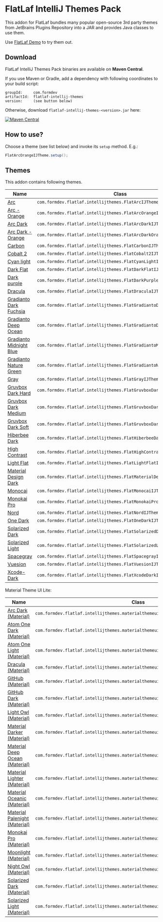FlatLaf IntelliJ Themes Pack
============================

This addon for FlatLaf bundles many popular open-source 3rd party themes from
JetBrains Plugins Repository into a JAR and provides Java classes to use them.

Use [FlatLaf Demo](https://github.com/JFormDesigner/FlatLaf#demo) to try them
out.


Download
--------

FlatLaf IntelliJ Themes Pack binaries are available on **Maven Central**.

If you use Maven or Gradle, add a dependency with following coordinates to your
build script:

    groupId:     com.formdev
    artifactId:  flatlaf-intellij-themes
    version:     (see button below)

Otherwise, download `flatlaf-intellij-themes-<version>.jar` here:

[![Maven Central](https://maven-badges.herokuapp.com/maven-central/com.formdev/flatlaf-intellij-themes/badge.svg?style=flat-square&color=007ec6)](https://maven-badges.herokuapp.com/maven-central/com.formdev/flatlaf-intellij-themes)


How to use?
-----------

Choose a theme (see list below) and invoke its `setup` method. E.g.:

~~~java
FlatArcOrangeIJTheme.setup();
~~~


Themes
------

This addon contains following themes.

Name | Class
-----|------
[Arc](https://gitlab.com/zlamalp/arc-theme-idea) | `com.formdev.flatlaf.intellijthemes.FlatArcIJTheme`
[Arc - Orange](https://gitlab.com/zlamalp/arc-theme-idea) | `com.formdev.flatlaf.intellijthemes.FlatArcOrangeIJTheme`
[Arc Dark](https://gitlab.com/zlamalp/arc-theme-idea) | `com.formdev.flatlaf.intellijthemes.FlatArcDarkIJTheme`
[Arc Dark - Orange](https://gitlab.com/zlamalp/arc-theme-idea) | `com.formdev.flatlaf.intellijthemes.FlatArcDarkOrangeIJTheme`
[Carbon](https://github.com/luisfer0793/theme-carbon) | `com.formdev.flatlaf.intellijthemes.FlatCarbonIJTheme`
[Cobalt 2](https://github.com/ngehlert/cobalt2) | `com.formdev.flatlaf.intellijthemes.FlatCobalt2IJTheme`
[Cyan light](https://github.com/OlyaB/CyanTheme) | `com.formdev.flatlaf.intellijthemes.FlatCyanLightIJTheme`
[Dark Flat](https://github.com/nerzhulart/DarkFlatTheme) | `com.formdev.flatlaf.intellijthemes.FlatDarkFlatIJTheme`
[Dark purple](https://github.com/OlyaB/DarkPurpleTheme) | `com.formdev.flatlaf.intellijthemes.FlatDarkPurpleIJTheme`
[Dracula](https://github.com/dracula/jetbrains) | `com.formdev.flatlaf.intellijthemes.FlatDraculaIJTheme`
[Gradianto Dark Fuchsia](https://github.com/thvardhan/Gradianto) | `com.formdev.flatlaf.intellijthemes.FlatGradiantoDarkFuchsiaIJTheme`
[Gradianto Deep Ocean](https://github.com/thvardhan/Gradianto) | `com.formdev.flatlaf.intellijthemes.FlatGradiantoDeepOceanIJTheme`
[Gradianto Midnight Blue](https://github.com/thvardhan/Gradianto) | `com.formdev.flatlaf.intellijthemes.FlatGradiantoMidnightBlueIJTheme`
[Gradianto Nature Green](https://github.com/thvardhan/Gradianto) | `com.formdev.flatlaf.intellijthemes.FlatGradiantoNatureGreenIJTheme`
[Gray](https://github.com/OlyaB/GreyTheme) | `com.formdev.flatlaf.intellijthemes.FlatGrayIJTheme`
[Gruvbox Dark Hard](https://github.com/Vincent-P/gruvbox-intellij-theme) | `com.formdev.flatlaf.intellijthemes.FlatGruvboxDarkHardIJTheme`
[Gruvbox Dark Medium](https://github.com/Vincent-P/gruvbox-intellij-theme) | `com.formdev.flatlaf.intellijthemes.FlatGruvboxDarkMediumIJTheme`
[Gruvbox Dark Soft](https://github.com/Vincent-P/gruvbox-intellij-theme) | `com.formdev.flatlaf.intellijthemes.FlatGruvboxDarkSoftIJTheme`
[Hiberbee Dark](https://github.com/Hiberbee/themes) | `com.formdev.flatlaf.intellijthemes.FlatHiberbeeDarkIJTheme`
[High Contrast](https://github.com/JetBrains/intellij-community) | `com.formdev.flatlaf.intellijthemes.FlatHighContrastIJTheme`
[Light Flat](https://github.com/nerzhulart/LightFlatTheme) | `com.formdev.flatlaf.intellijthemes.FlatLightFlatIJTheme`
[Material Design Dark](https://github.com/xinkunZ/NotReallyMDTheme) | `com.formdev.flatlaf.intellijthemes.FlatMaterialDesignDarkIJTheme`
[Monocai](https://github.com/TheEggi/intellij-monocai-theme) | `com.formdev.flatlaf.intellijthemes.FlatMonocaiIJTheme`
[Monokai Pro](https://github.com/subtheme-dev/monokai-pro) | `com.formdev.flatlaf.intellijthemes.FlatMonokaiProIJTheme`
[Nord](https://github.com/nordtheme/jetbrains) | `com.formdev.flatlaf.intellijthemes.FlatNordIJTheme`
[One Dark](https://github.com/one-dark/jetbrains-one-dark-theme) | `com.formdev.flatlaf.intellijthemes.FlatOneDarkIJTheme`
[Solarized Dark](https://github.com/4lex4/intellij-platform-solarized) | `com.formdev.flatlaf.intellijthemes.FlatSolarizedDarkIJTheme`
[Solarized Light](https://github.com/4lex4/intellij-platform-solarized) | `com.formdev.flatlaf.intellijthemes.FlatSolarizedLightIJTheme`
[Spacegray](https://github.com/mturlo/intellij-spacegray) | `com.formdev.flatlaf.intellijthemes.FlatSpacegrayIJTheme`
[Vuesion](https://github.com/vuesion/intellij-theme) | `com.formdev.flatlaf.intellijthemes.FlatVuesionIJTheme`
[Xcode-Dark](https://github.com/antelle/intellij-xcode-dark-theme) | `com.formdev.flatlaf.intellijthemes.FlatXcodeDarkIJTheme`

Material Theme UI Lite:

Name | Class
-----|------
[Arc Dark (Material)](https://github.com/AtomMaterialUI/material-theme-ui-lite) | `com.formdev.flatlaf.intellijthemes.materialthemeuilite.FlatArcDarkIJTheme`
[Atom One Dark (Material)](https://github.com/AtomMaterialUI/material-theme-ui-lite) | `com.formdev.flatlaf.intellijthemes.materialthemeuilite.FlatAtomOneDarkIJTheme`
[Atom One Light (Material)](https://github.com/AtomMaterialUI/material-theme-ui-lite) | `com.formdev.flatlaf.intellijthemes.materialthemeuilite.FlatAtomOneLightIJTheme`
[Dracula (Material)](https://github.com/AtomMaterialUI/material-theme-ui-lite) | `com.formdev.flatlaf.intellijthemes.materialthemeuilite.FlatDraculaIJTheme`
[GitHub (Material)](https://github.com/AtomMaterialUI/material-theme-ui-lite) | `com.formdev.flatlaf.intellijthemes.materialthemeuilite.FlatGitHubIJTheme`
[GitHub Dark (Material)](https://github.com/AtomMaterialUI/material-theme-ui-lite) | `com.formdev.flatlaf.intellijthemes.materialthemeuilite.FlatGitHubDarkIJTheme`
[Light Owl (Material)](https://github.com/AtomMaterialUI/material-theme-ui-lite) | `com.formdev.flatlaf.intellijthemes.materialthemeuilite.FlatLightOwlIJTheme`
[Material Darker (Material)](https://github.com/AtomMaterialUI/material-theme-ui-lite) | `com.formdev.flatlaf.intellijthemes.materialthemeuilite.FlatMaterialDarkerIJTheme`
[Material Deep Ocean (Material)](https://github.com/AtomMaterialUI/material-theme-ui-lite) | `com.formdev.flatlaf.intellijthemes.materialthemeuilite.FlatMaterialDeepOceanIJTheme`
[Material Lighter (Material)](https://github.com/AtomMaterialUI/material-theme-ui-lite) | `com.formdev.flatlaf.intellijthemes.materialthemeuilite.FlatMaterialLighterIJTheme`
[Material Oceanic (Material)](https://github.com/AtomMaterialUI/material-theme-ui-lite) | `com.formdev.flatlaf.intellijthemes.materialthemeuilite.FlatMaterialOceanicIJTheme`
[Material Palenight (Material)](https://github.com/AtomMaterialUI/material-theme-ui-lite) | `com.formdev.flatlaf.intellijthemes.materialthemeuilite.FlatMaterialPalenightIJTheme`
[Monokai Pro (Material)](https://github.com/AtomMaterialUI/material-theme-ui-lite) | `com.formdev.flatlaf.intellijthemes.materialthemeuilite.FlatMonokaiProIJTheme`
[Moonlight (Material)](https://github.com/AtomMaterialUI/material-theme-ui-lite) | `com.formdev.flatlaf.intellijthemes.materialthemeuilite.FlatMoonlightIJTheme`
[Night Owl (Material)](https://github.com/AtomMaterialUI/material-theme-ui-lite) | `com.formdev.flatlaf.intellijthemes.materialthemeuilite.FlatNightOwlIJTheme`
[Solarized Dark (Material)](https://github.com/AtomMaterialUI/material-theme-ui-lite) | `com.formdev.flatlaf.intellijthemes.materialthemeuilite.FlatSolarizedDarkIJTheme`
[Solarized Light (Material)](https://github.com/AtomMaterialUI/material-theme-ui-lite) | `com.formdev.flatlaf.intellijthemes.materialthemeuilite.FlatSolarizedLightIJTheme`
